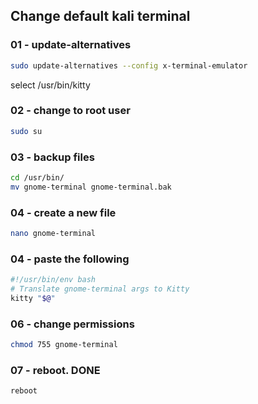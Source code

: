 ## Change default kali terminal

### 01 - update-alternatives
```bash
sudo update-alternatives --config x-terminal-emulator
```
select /usr/bin/kitty

### 02 - change to root user
```bash
sudo su
```

### 03 - backup files
```bash 
cd /usr/bin/
mv gnome-terminal gnome-terminal.bak
```
### 04 - create a new file 
```bash 
nano gnome-terminal
```
### 04 - paste the following
```bash
#!/usr/bin/env bash
# Translate gnome-terminal args to Kitty
kitty "$@"
```
### 06 - change permissions
```bash
chmod 755 gnome-terminal
```
### 07 - reboot. DONE
```bash
reboot
```

